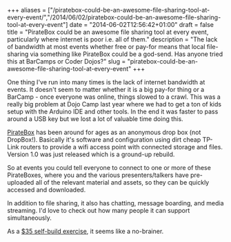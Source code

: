 +++
aliases = ["/piratebox-could-be-an-awesome-file-sharing-tool-at-every-event/","/2014/06/02/piratebox-could-be-an-awesome-file-sharing-tool-at-every-event"]
date = "2014-06-02T12:56:42+01:00"
draft = false
title = "PirateBox could be an awesome file sharing tool at every event, particularly where internet is poor i.e. all of them."
description = "The lack of bandwidth at most events whether free or pay-for means that local file-sharing via something like PirateBox could be a god-send. Has anyone tried this at BarCamps or Coder Dojos?"
slug = "piratebox-could-be-an-awesome-file-sharing-tool-at-every-event"
+++

One thing I've run into many times is the lack of internet bandwidth at events. It doesn't seem to matter whether it is a big pay-for thing or a BarCamp - once everyone was online, things slowed to a crawl. This was a really big problem at Dojo Camp last year where we had to get a ton of kids setup with the Arduino IDE and other tools. In the end it was faster to pass around a USB key but we lost a lot of valuable time doing this.

[PirateBox](http://piratebox.de/) has been around for ages as an anonymous drop box (not DropBox!). Basically it's software and configuration using dirt cheap TP-Link routers to provide a wifi access point with connected storage and files. Version 1.0 was just released which is a ground-up rebuild.

So at events you could tell everyone to connect to one or more of these PirateBoxes, where you and the various presenters/talkers have pre-uploaded all of the relevant material and assets, so they can be quickly accessed and downloaded.

In addition to file sharing, it also has chatting, message boarding, and media streaming. I'd love to check out how many people it can support simultaneously.

As a [$35 self-build exercise](http://piratebox.de/openwrt:diy), it seems like a no-brainer.

